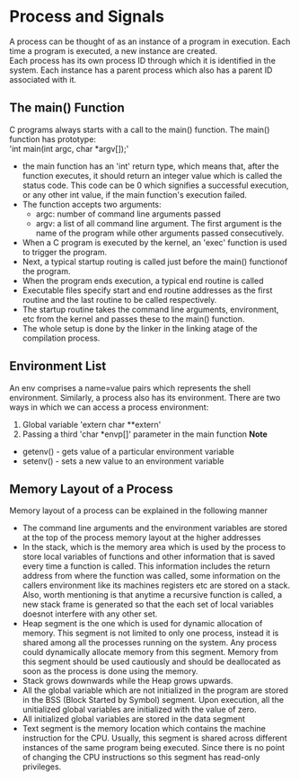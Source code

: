 # Process and Signals
A process can be thought of as an instance of a program in execution. Each time a program is executed, a new instance are created.  
Each process has its own process ID through which it is identified in the system. Each instance has a parent process which also has a parent ID associated with it.  

## The main() Function
C programs always starts with a call to the main() function. The main() function has prototype:  
'int main(int argc, char *argv[]);'  
- the main function has an 'int' return type, which means that, after the function executes, it should return an integer value which is called the status code. This code can be 0 which signifies a successful execution, or any other int value, if the main function's execution failed.  
- The function accepts two arguments:
	- argc: number of command line arguments passed
	- argv: a list of all command line argument. The first argument is the name of the program while other arguments passed consecutively.  
- When a C program is executed by the kernel, an 'exec' function is used to trigger the program.
- Next, a typical startup routing is called just before the main() functionof the program.
- When the program ends execution, a typical end routine is called
- Executable files specify start and end routine addresses as the first routine and the last routine to be called respectively.
- The startup routine takes the command line arguments, environment, etc from the kernel and passes these to the main() function.
- The whole setup is done by the linker in the linking atage of the compilation process.

## Environment List
An env comprises a name=value pairs which represents the shell environment. Similarly, a process also has its environment. There are two ways in which we can access a process environment:  
1. Global variable 'extern char **extern'
2. Passing a third 'char *envp[]' parameter in the main function
**Note**  
- getenv() - gets value of a particular environment variable
- setenv() - sets a new value to an environment variable

## Memory Layout of a Process
Memory layout of a process can be explained in the following manner
- The command line arguments and the environment variables are stored at the top of the process memory layout at the higher addresses
- In the stack, which is the memory area which is used by the process to store local variables of functions and other information that is saved every time a function is called. This information includes the return address from where the function was called, some information on the callers environment like its machines registers etc are stored on a stack. Also, worth mentioning is that anytime a recursive function is called, a new stack frame is generated so that the each set of local variables doesnot interfere with any other set.
- Heap segment is the one which is used for dynamic allocation of memory. This segment is not limited to only one process, instead it is shared among all the processes running on the system. Any process could dynamically allocate memory from this segment. Memory from this segment should be used cautiously and should be deallocated as soon as the process is done using the memory.
- Stack grows downwards while the Heap grows upwards.
- All the global variable which are not initialized in the program are stored in the BSS (Block Started by Symbol) segment. Upon execution, all the unitialized global variables are initialized with the value of zero.
- All initialized global variables are stored in the data segment
- Text segment is the memory location which contains the machine instruction for the CPU. Usually, this segment is shared across different instances of the same program being executed. Since there is no point of changing the CPU instructions so this segment has read-only privileges.
